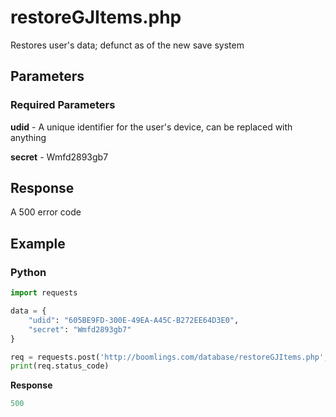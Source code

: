 # restoreGJItems.php

Restores user's data; defunct as of the new save system

## Parameters

### Required Parameters

**udid** - A unique identifier for the user's device, can be replaced with anything

**secret** - Wmfd2893gb7

## Response

A 500 error code

## Example

<!-- tabs:start -->

### **Python**

```py
import requests

data = {
	"udid": "605BE9FD-300E-49EA-A45C-B272EE64D3E0",
    "secret": "Wmfd2893gb7"
}

req = requests.post('http://boomlings.com/database/restoreGJItems.php', data=data)
print(req.status_code)
```

**Response**
```py
500
```

<!-- tabs:end -->